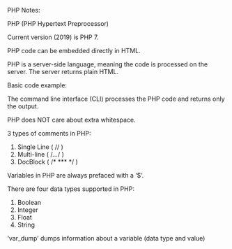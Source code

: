 PHP  Notes:

PHP (PHP Hypertext Preprocessor)

Current version (2019) is PHP 7. 

PHP code can be embedded directly in HTML. 

PHP is a server-side language, meaning the code is processed on the server. The server returns plain HTML. 

Basic code example: 

<?php 
	echo ‘Hello World’;
?>

The command line interface (CLI) processes the PHP code and returns only the output. 

PHP does NOT care about extra whitespace. 

3 types of comments in PHP: 

1. Single Line ( // )
2. Multi-line ( /*…*/ )
3. DocBlock ( /* *** */ )

Variables in PHP are always prefaced with a ‘$’.

There are four data types supported in PHP: 

1. Boolean
2. Integer
3. Float
4. String

  ‘var_dump’ dumps information about a variable (data type and value)
